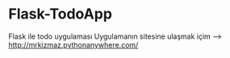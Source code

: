 # Flask-TodoApp
Flask ile todo uygulaması
Uygulamanın sitesine ulaşmak içim --> http://mrkizmaz.pythonanywhere.com/
